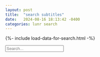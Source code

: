 ```yaml
---
layout: post
title:  "search subtitles"
date:   2024-08-16 18:13:42 -0400
categories: lunr search
---
```


{%- include load-data-for-search.html -%}

<input type="text" id="subtitles-search-input" placeholder="Search...">
  <ul id="subtitles-search-results"></ul>
